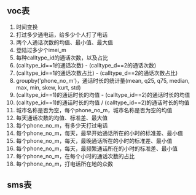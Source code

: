 ## voc表
1. 时间变换
2. 打过多少通电话，给多少个人打了电话
3. 两个人通话次数的均值、最小值、最大值
4. 登陆过多少个imei_m
5. 每种calltype_id的通话次数，以及占比
6. (calltype_id==1的通话次数) - (calltype_d==2的通话次数)
7. (calltype_id==1的通话次数占比) - (calltype_d==2的通话次数占比)
8. groupby('phone_no_m')，通话时长的统计量(mean, q25, q75, median, max, min, skew, kurt, std)
9. (calltype_id==1)的通话时长的均值 - (calltype_id==2)的通话时长的均值
10. (calltype_id==1)的通话时长的均值 / (calltype_id==2)的通话时长的均值
11. 城市名称是否为空，每个phone_no_m，城市名称是否为空的均值
12. 每天通话次数的均值、标准差、最大值
13. 每个phone_no_m，有多少天打过电话
14. 每个phone_no_m，每天，最早开始通话所在的小时的标准差、最小值
15. 每个phone_no_m，每天，最晚通话所在的小时的标准差、最小值
16. 每个phone_no_m，每天，最频繁通话所在的小时的标准差、最小值
17. 每个phone_no_m，在每个小时的通话次数的占比
18. 每个phone_no_m，打电话所在地的众数

## sms表
